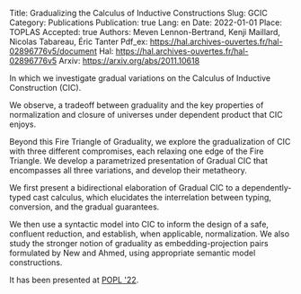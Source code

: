 Title: Gradualizing the Calculus of Inductive Constructions
Slug: GCIC
Category: Publications
Publication: true
Lang: en
Date: 2022-01-01
Place: TOPLAS
Accepted: true
Authors: Meven Lennon-Bertrand, Kenji Maillard, Nicolas Tabareau, Éric Tanter
Pdf_ex: https://hal.archives-ouvertes.fr/hal-02896776v5/document
Hal: https://hal.archives-ouvertes.fr/hal-02896776v5
Arxiv: https://arxiv.org/abs/2011.10618

In which we investigate gradual variations on the Calculus of Inductive Construction (CIC).

We observe, a tradeoff between graduality
and the key properties of normalization and closure of universes under dependent product that CIC enjoys.

Beyond this Fire Triangle of Graduality, we explore the gradualization of CIC with three different compromises, each relaxing one edge of the Fire Triangle.
We develop a parametrized presentation of Gradual CIC that encompasses all three variations, and develop their metatheory.

We first present a bidirectional elaboration of Gradual CIC to a dependently-typed cast calculus,
which elucidates the interrelation between typing, conversion, and the gradual guarantees.

We then use a syntactic model into CIC to inform the design of a safe, confluent reduction, and establish, when applicable, normalization.
We also study the stronger notion of graduality as embedding-projection pairs formulated by New and Ahmed, using appropriate semantic model constructions.

It has been presented at [POPL '22](talks).